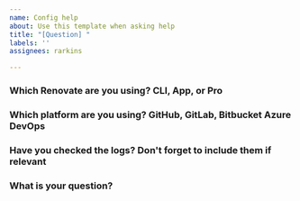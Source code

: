 ```yaml
---
name: Config help
about: Use this template when asking help
title: "[Question] "
labels: ''
assignees: rarkins

---
```


### Which Renovate are you using? CLI, App, or Pro


### Which platform are you using? GitHub, GitLab, Bitbucket Azure DevOps


### Have you checked the logs? Don't forget to include them if relevant

<!-- You can find them at https://renovatebot.com/dashboard if you're using the App -->



### What is your question?
